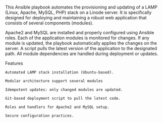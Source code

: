 
This Ansible playbook automates the provisioning and updating of a LAMP (Linux, Apache, MySQL, PHP) stack on a Linode server. It is specifically designed for deploying and maintaining a robust web application that consists of several components (modules).

Apache2 and MySQL are installed and properly configured using Ansible roles.
Each of the application modules is monitored for changes.
If any module is updated, the playbook automatically applies the changes on the server.
A script pulls the latest version of the application to the designated path.
All module dependencies are handled during deployment or updates.

Features

    Automated LAMP stack installation (Ubuntu-based).

    Modular architecture support several modules

    Idempotent updates: only changed modules are updated.

    Git-based deployment script to pull the latest code.

    Roles and handlers for Apache2 and MySQL setup.

    Secure configuration practices.
